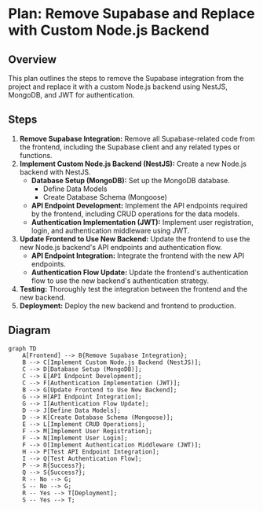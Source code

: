 # Plan: Remove Supabase and Replace with Custom Node.js Backend

## Overview

This plan outlines the steps to remove the Supabase integration from the project and replace it with a custom Node.js backend using NestJS, MongoDB, and JWT for authentication.

## Steps

1.  **Remove Supabase Integration:** Remove all Supabase-related code from the frontend, including the Supabase client and any related types or functions.
2.  **Implement Custom Node.js Backend (NestJS):** Create a new Node.js backend with NestJS.
    - **Database Setup (MongoDB):** Set up the MongoDB database.
      - Define Data Models
      - Create Database Schema (Mongoose)
    - **API Endpoint Development:** Implement the API endpoints required by the frontend, including CRUD operations for the data models.
    - **Authentication Implementation (JWT):** Implement user registration, login, and authentication middleware using JWT.
3.  **Update Frontend to Use New Backend:** Update the frontend to use the new Node.js backend's API endpoints and authentication flow.
    - **API Endpoint Integration:** Integrate the frontend with the new API endpoints.
    - **Authentication Flow Update:** Update the frontend's authentication flow to use the new backend's authentication strategy.
4.  **Testing:** Thoroughly test the integration between the frontend and the new backend.
5.  **Deployment:** Deploy the new backend and frontend to production.

## Diagram

```mermaid
graph TD
    A[Frontend] --> B{Remove Supabase Integration};
    B --> C[Implement Custom Node.js Backend (NestJS)];
    C --> D[Database Setup (MongoDB)];
    C --> E[API Endpoint Development];
    C --> F[Authentication Implementation (JWT)];
    B --> G[Update Frontend to Use New Backend];
    G --> H[API Endpoint Integration];
    G --> I[Authentication Flow Update];
    D --> J[Define Data Models];
    D --> K[Create Database Schema (Mongoose)];
    E --> L[Implement CRUD Operations];
    F --> M[Implement User Registration];
    F --> N[Implement User Login];
    F --> O[Implement Authentication Middleware (JWT)];
    H --> P[Test API Endpoint Integration];
    I --> Q[Test Authentication Flow];
    P --> R{Success?};
    Q --> S{Success?};
    R -- No --> G;
    S -- No --> G;
    R -- Yes --> T[Deployment];
    S -- Yes --> T;
```
